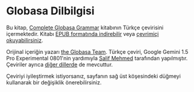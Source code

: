 # Globasa Dilbilgisi

Bu kitap, [Complete Globasa Grammar](https://salif.github.io/gramati-fe-globasa/eng/) kitabının Türkçe çevirisini içermektedir.
Kitabı [EPUB formatında indirebilir](Gramati_fe_Globasa_Mesi_08_2024_tr_gemini.epub)
veya [çevrimiçi okuyabilirsiniz](https://salif.github.io/gramati-fe-globasa/tr-gemini/).

Orijinal içeriğin yazarı [the Globasa Team](https://globasa.net/).
Türkçe çeviri, Google Gemini 1.5 Pro Experimental 0801'nin yardımıyla [Salif Mehmed](https://salif.eu) tarafından yapılmıştır.
Çeviriler ayrıca [diğer dillerde](https://salif.github.io/gramati-fe-globasa/) de mevcuttur.

Çeviriyi iyileştirmek istiyorsanız, sayfanın sağ üst köşesindeki düğmeyi kullanarak bir değişiklik önerebilirsiniz.

[^1]: Yasa tarafından izin verilen ölçüde, yazarlar bu site içeriğinin tüm telif haklarından ve ilgili veya komşu haklardan feragat etmişlerdir.
